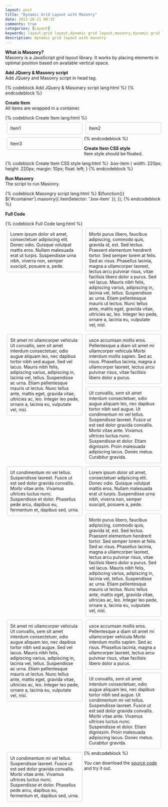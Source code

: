 ```yaml
---
layout: post
title: "Dynamic Grid Layout with Masonry"
date: 2013-10-21 00:35
comments: true
categories: [Layout]
keywords: layout,grid layout,dynamic grid layout,masonry,dynamic grid layout with masonry
description: dynamic grid layout with masonry
---
```


<!-- **Content start here** -->
<p>
  <strong>What is Masonry?</strong><br/>
  Masonry is a JavaScript grid layout library. It works by placing elements in optimal position based on available vertical space.
</p>
<p>
  <strong>Add JQuery & Masonry script</strong><br/>
  Add JQuery and Masonry script in head tag.
</p>
{% codeblock Add JQuery & Masonary script lang:html %}
<script type="text/javascript" src="jquery-1.9.1.js"></script>
<script type="text/javascript" src="masonry.pkgd.js"></script>
{% endcodeblock %}
<p>
  <strong>Create Item</strong><br/>
  All items are wrapped in a container.
</p>
{% codeblock Create Item lang:html %}
<div id="container">
  <div class="box-item">Item1</div>
  <div class="box-item">Item2</div>
  <div class="box-item">Item3</div>
</div>
{% endcodeblock %}
<p>
  <strong>Create Item CSS style</strong><br/>
  Item style should be floated.
</p>
{% codeblock Create Item CSS style lang:html %}
.box-item {
  width: 220px;
  height: 220px;
  margin: 10px;
  float: left;
}
{% endcodeblock %}
<p>
  <strong>Run Masonry</strong><br/>
  The script to run Masonry.
</p>
{% codeblock Masongry script lang:html %}
$(function(){
  $('#container').masonry({
    itemSelector: '.box-item'
  });
});
{% endcodeblock %}
<p>
  <strong>Full Code</strong><br/>
</p>
{% codeblock Full Code lang:html %}
<!doctype html>
<html lang="en">
<head>
  <meta charset="utf-8" />
  <title></title>
  <style type="text/css">
    .box-item {
      width: 220px;
      padding: 10px;
      margin: 5px;
      float: left;
      border: 1px solid #CCC;
      border-radius: 4px;
      -moz-border-radius: 4px;
    }
  </style>
  <script type="text/javascript" src="jquery-1.9.1.js"></script>
  <script type="text/javascript" src="masonry.pkgd.js"></script>
  <script type="text/javascript">
    $(function(){
      $('#container').masonry({
        itemSelector: '.box-item'
      });
    });
  </script>
</head>
<body>
  <div id="container">
    <div class="box-item">
      Lorem ipsum dolor sit amet, consectetuer adipiscing elit. Donec odio. Quisque volutpat mattis eros. Nullam malesuada erat ut turpis. Suspendisse urna nibh, viverra non, semper suscipit, posuere a, pede.
    </div>
    <div class="box-item">
      Morbi purus libero, faucibus adipiscing, commodo quis, gravida id, est. Sed lectus. Praesent elementum hendrerit tortor. Sed semper lorem at felis.
      Sed ac risus. Phasellus lacinia, magna a ullamcorper laoreet, lectus arcu pulvinar risus, vitae facilisis libero dolor a purus. Sed vel lacus. Mauris nibh felis, adipiscing varius, adipiscing in, lacinia vel, tellus. Suspendisse ac urna. Etiam pellentesque mauris ut lectus. Nunc tellus ante, mattis eget, gravida vitae, ultricies ac, leo. Integer leo pede, ornare a, lacinia eu, vulputate vel, nisl.
    </div>
    <div class="box-item">
      Sit amet mi ullamcorper vehicula Ut convallis, sem sit amet interdum consectetuer, odio augue aliquam leo, nec dapibus tortor nibh sed augue. Sed vel lacus. Mauris nibh felis, adipiscing varius, adipiscing in, lacinia vel, tellus. Suspendisse ac urna. Etiam pellentesque mauris ut lectus. Nunc tellus ante, mattis eget, gravida vitae, ultricies ac, leo. Integer leo pede, ornare a, lacinia eu, vulputate vel, nisl.
    </div>
    <div class="box-item">
      usce accumsan mollis eros. Pellentesque a diam sit amet mi ullamcorper vehicula
      Morbi interdum mollis sapien. Sed ac risus. Phasellus lacinia, magna a ullamcorper laoreet, lectus arcu pulvinar risus, vitae facilisis libero dolor a purus.
    </div>
    <div class="box-item">
      Ut convallis, sem sit amet interdum consectetuer, odio augue aliquam leo, nec dapibus tortor nibh sed augue.
      Ut condimentum mi vel tellus. Suspendisse laoreet. Fusce ut est sed dolor gravida convallis. Morbi vitae ante. Vivamus ultrices luctus nunc. Suspendisse et dolor. Etiam dignissim. Proin malesuada adipiscing lacus. Donec metus. Curabitur gravida.
    </div>
    <div class="box-item">
      Ut condimentum mi vel tellus. Suspendisse laoreet. Fusce ut est sed dolor gravida convallis. Morbi vitae ante. Vivamus ultrices luctus nunc. Suspendisse et dolor.
      Phasellus pede arcu, dapibus eu, fermentum et, dapibus sed, urna.
    </div>
    <div class="box-item">
      Lorem ipsum dolor sit amet, consectetuer adipiscing elit. Donec odio. Quisque volutpat mattis eros. Nullam malesuada erat ut turpis. Suspendisse urna nibh, viverra non, semper suscipit, posuere a, pede.
    </div>
    <div class="box-item">
      Morbi purus libero, faucibus adipiscing, commodo quis, gravida id, est. Sed lectus. Praesent elementum hendrerit tortor. Sed semper lorem at felis.
      Sed ac risus. Phasellus lacinia, magna a ullamcorper laoreet, lectus arcu pulvinar risus, vitae facilisis libero dolor a purus. Sed vel lacus. Mauris nibh felis, adipiscing varius, adipiscing in, lacinia vel, tellus. Suspendisse ac urna. Etiam pellentesque mauris ut lectus. Nunc tellus ante, mattis eget, gravida vitae, ultricies ac, leo. Integer leo pede, ornare a, lacinia eu, vulputate vel, nisl.
    </div>
    <div class="box-item">
      Sit amet mi ullamcorper vehicula Ut convallis, sem sit amet interdum consectetuer, odio augue aliquam leo, nec dapibus tortor nibh sed augue. Sed vel lacus. Mauris nibh felis, adipiscing varius, adipiscing in, lacinia vel, tellus. Suspendisse ac urna. Etiam pellentesque mauris ut lectus. Nunc tellus ante, mattis eget, gravida vitae, ultricies ac, leo. Integer leo pede, ornare a, lacinia eu, vulputate vel, nisl.
    </div>
    <div class="box-item">
      usce accumsan mollis eros. Pellentesque a diam sit amet mi ullamcorper vehicula
      Morbi interdum mollis sapien. Sed ac risus. Phasellus lacinia, magna a ullamcorper laoreet, lectus arcu pulvinar risus, vitae facilisis libero dolor a purus.
    </div>
    <div class="box-item">
      Ut convallis, sem sit amet interdum consectetuer, odio augue aliquam leo, nec dapibus tortor nibh sed augue.
      Ut condimentum mi vel tellus. Suspendisse laoreet. Fusce ut est sed dolor gravida convallis. Morbi vitae ante. Vivamus ultrices luctus nunc. Suspendisse et dolor. Etiam dignissim. Proin malesuada adipiscing lacus. Donec metus. Curabitur gravida.
    </div>
    <div class="box-item">
      Ut condimentum mi vel tellus. Suspendisse laoreet. Fusce ut est sed dolor gravida convallis. Morbi vitae ante. Vivamus ultrices luctus nunc. Suspendisse et dolor.
      Phasellus pede arcu, dapibus eu, fermentum et, dapibus sed, urna.
    </div>
  </div>
</body>
</html>
{% endcodeblock %}
<p>
  You can download the <a href="https://github.com/Bunlong/masonry" target="_blank">source code</a> and try it out.
</p>